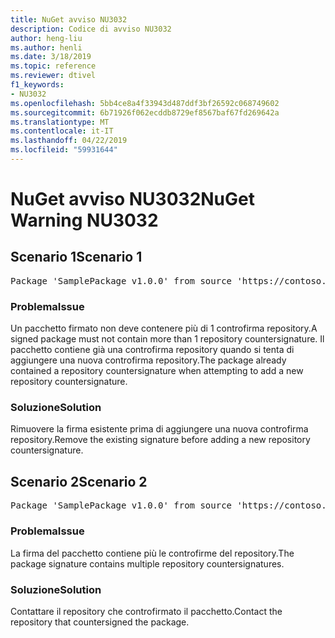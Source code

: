 ```yaml
---
title: NuGet avviso NU3032
description: Codice di avviso NU3032
author: heng-liu
ms.author: henli
ms.date: 3/18/2019
ms.topic: reference
ms.reviewer: dtivel
f1_keywords:
- NU3032
ms.openlocfilehash: 5bb4ce8a4f33943d487ddf3bf26592c068749602
ms.sourcegitcommit: 6b71926f062ecddb8729ef8567baf67fd269642a
ms.translationtype: MT
ms.contentlocale: it-IT
ms.lasthandoff: 04/22/2019
ms.locfileid: "59931644"
---
```

# <a name="nuget-warning-nu3032"></a><span data-ttu-id="d1b53-103">NuGet avviso NU3032</span><span class="sxs-lookup"><span data-stu-id="d1b53-103">NuGet Warning NU3032</span></span>

## <a name="scenario-1"></a><span data-ttu-id="d1b53-104">Scenario 1</span><span class="sxs-lookup"><span data-stu-id="d1b53-104">Scenario 1</span></span>

<pre>Package 'SamplePackage v1.0.0' from source 'https://contoso.com/index.json': The package already contains a repository countersignature. Please remove the existing signature before adding a new repository countersignature.</pre>

### <a name="issue"></a><span data-ttu-id="d1b53-105">Problema</span><span class="sxs-lookup"><span data-stu-id="d1b53-105">Issue</span></span>

<span data-ttu-id="d1b53-106">Un pacchetto firmato non deve contenere più di 1 controfirma repository.</span><span class="sxs-lookup"><span data-stu-id="d1b53-106">A signed package must not contain more than 1 repository countersignature.</span></span> <span data-ttu-id="d1b53-107">Il pacchetto contiene già una controfirma repository quando si tenta di aggiungere una nuova controfirma repository.</span><span class="sxs-lookup"><span data-stu-id="d1b53-107">The package already contained a repository countersignature when attempting to add a new repository countersignature.</span></span>


### <a name="solution"></a><span data-ttu-id="d1b53-108">Soluzione</span><span class="sxs-lookup"><span data-stu-id="d1b53-108">Solution</span></span>

<span data-ttu-id="d1b53-109">Rimuovere la firma esistente prima di aggiungere una nuova controfirma repository.</span><span class="sxs-lookup"><span data-stu-id="d1b53-109">Remove the existing signature before adding a new repository countersignature.</span></span>



## <a name="scenario-2"></a><span data-ttu-id="d1b53-110">Scenario 2</span><span class="sxs-lookup"><span data-stu-id="d1b53-110">Scenario 2</span></span>

<pre>Package 'SamplePackage v1.0.0' from source 'https://contoso.com/index.json': The package signature contains multiple repository countersignatures.</pre>

### <a name="issue"></a><span data-ttu-id="d1b53-111">Problema</span><span class="sxs-lookup"><span data-stu-id="d1b53-111">Issue</span></span>

<span data-ttu-id="d1b53-112">La firma del pacchetto contiene più le controfirme del repository.</span><span class="sxs-lookup"><span data-stu-id="d1b53-112">The package signature contains multiple repository countersignatures.</span></span>


### <a name="solution"></a><span data-ttu-id="d1b53-113">Soluzione</span><span class="sxs-lookup"><span data-stu-id="d1b53-113">Solution</span></span>

<span data-ttu-id="d1b53-114">Contattare il repository che controfirmato il pacchetto.</span><span class="sxs-lookup"><span data-stu-id="d1b53-114">Contact the repository that countersigned the package.</span></span>